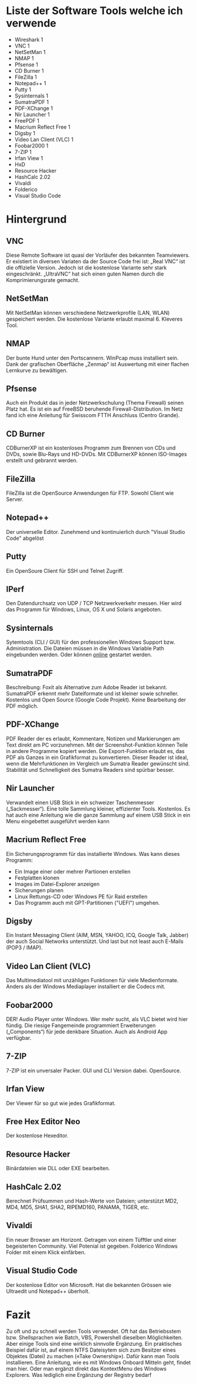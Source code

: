 # Liste der Software Tools welche ich verwende

*	Wireshark	1
*	VNC	1
*	NetSetMan	1
*	NMAP	1
*	Pfsense	1
*	CD Burner	1
*	FileZilla	1
*	Notepad++	1
*	Putty	1
*	Sysinternals	1
*	SumatraPDF	1
*	PDF-XChange	1
*	Nir Launcher	1
*	FreePDF	1
*	Macrium Reflect Free	1
*	Digsby	1
*	Video Lan Client (VLC)	1
*	Foobar2000	1
*	7-ZIP	1
*	Irfan View	1
*	HxD
*	Resource Hacker
*	HashCalc 2.02
*	Vivaldi
*	Folderico
*   Visual Studio Code  


# Hintergrund

## VNC
Diese Remote Software ist quasi der Vorläufer des bekannten Teamviewers. Er existiert in diversen Variaten da der Source Code frei ist:
„Real VNC“ ist die offizielle Version. Jedoch ist die kostenlose Variante sehr stark  eingeschränkt.
„UltraVNC“ hat sich einen guten Namen durch die Komprimierungsrate gemacht. 

## NetSetMan
Mit NetSetMan können verschiedene Netzwerkprofile (LAN, WLAN) gespeichert werden. Die kostenlose Variante erlaubt maximal 6. Kleveres Tool.

## NMAP
Der bunte Hund unter den Portscannern. WinPcap muss installiert sein. Dank der grafischen Oberfläche „Zenmap“ ist Auswertung mit einer flachen Lernkurve zu bewältigen. 

## Pfsense
Auch ein Produkt das in jeder Netzwerkschulung (Thema Firewall) seinen Platz hat. Es ist ein auf FreeBSD beruhende Firewall-Distribution. Im Netz fand ich eine Anleitung für Swisscom FTTH Anschluss (Centro Grande).

## CD Burner
CDBurnerXP ist ein kostenloses Programm zum Brennen von CDs und DVDs, sowie Blu-Rays und HD-DVDs. Mit CDBurnerXP können ISO-Images erstellt und gebrannt werden.

## FileZilla
FileZilla ist die OpenSource Anwendungen für FTP. Sowohl Client wie Server.

## Notepad++
Der universelle Editor. Zunehmend und kontinuierlich durch "Visual Studio Code" abgelöst

## Putty
Ein OpenSoure Client für SSH und Telnet Zugriff.

## IPerf
Den Datendurchsatz von UDP / TCP Netzwerkverkehr messen. Hier wird das Programm für Windows, Linux, OS X und Solaris angeboten.

## Sysinternals 
Sytemtools (CLI / GUI) für den professionellen Windows Support bzw. Administration. Die Dateien müssen in die Windows Variable Path eingebunden werden. Oder können [online](http://live.sysinternals.com/About_This_Site.txt) gestartet werden.

## SumatraPDF
Beschreibung:
Foxit als Alternative zum Adobe Reader ist bekannt.  SumatraPDF erkennt mehr Dateiformate und ist kleiner sowie schneller. Kostenlos und Open Source (Google Code Projekt). Keine Bearbeitung der PDF möglich. 

## PDF-XChange
PDF Reader der es erlaubt, Kommentare, Notizen und Markierungen am Text direkt am PC vorzunehmen. Mit der Screenshot-Funktion können Teile in andere Programme kopiert werden. Die Export-Funktion erlaubt es, das PDF als Ganzes in ein Grafikformat zu konvertieren. Dieser Reader ist ideal, wenn die Mehrfunktionen im Vergleich um Sumatra Reader gewünscht sind. Stabilität und Schnelligkeit des Sumatra Readers sind spürbar besser.

## Nir Launcher
Verwandelt einen USB Stick in ein  schweizer Taschenmesser („Sackmesser“).  Eine tolle Sammlung kleiner, effizienter Tools. Kostenlos. Es hat auch eine Anleitung wie die ganze Sammlung auf einem USB Stick in ein Menu eingebettet ausgeführt werden kann

## Macrium Reflect Free
Ein Sicherungsprogramm für das installierte Windows. Was kann dieses Programm:
*	Ein Image einer oder mehrer Partionen erstellen
*	Festplatten klonen 
*	Images im Datei-Explorer anzeigen 
*	Sicherungen planen 
*	Linux Rettungs-CD oder Windows PE für Raid erstellen 
*	Das Programm auch mit GPT-Partitionen ("UEFI") umgehen.

## Digsby
Ein Instant Messaging Client (AIM, MSN, YAHOO, ICQ, Google Talk, Jabber) der auch Social Networks unterstützt. Und last but not least auch E-Mails (POP3 / IMAP).

## Video Lan Client (VLC)
Das Multimediatool mit unzähligen Funktionen für viele Medienformate. Anders als der Windows Mediaplayer installiert er die Codecs mit.

## Foobar2000
DER! Audio Player unter Windows. Wer mehr sucht, als VLC bietet wird hier fündig. Die riesige Fangemeinde programmiert Erweiterungen („Components“) für jede denkbare Situation. Auch als Android App verfügbar.

## 7-ZIP
7-ZIP ist ein unversaler Packer. GUI und CLI Version dabei. OpenSource.

## Irfan View
Der Viewer für so gut wie jedes Grafikformat.

## Free Hex Editor Neo
Der kostenlose Hexeditor. 

## Resource Hacker
Binärdateien wie DLL oder EXE bearbeiten.

## HashCalc 2.02
Berechnet Prüfsummen und Hash-Werte von Dateien; unterstützt MD2, MD4, MD5, SHA1, SHA2, RIPEMD160, PANAMA, TIGER, etc.

## Vivaldi
Ein neuer Browser am Horizont. Getragen von einem Tüfftler und einer begeisterten Community. Viel Potenial ist gegeben.
Folderico
Windows Folder mit einem Klick einfärben.

## Visual Studio Code
Der kostenlose Editor von Microsoft. Hat die bekannten Grössen wie Ultraedit und Notepad++ überholt.

# Fazit

Zu oft und zu schnell werden Tools verwendet. Oft hat das Betriebsstem bzw. Shellsprachen wie Batch, VBS, Powershell dieselben Möglichkeiten. Aber einige Tools sind eine wirklich sinnvolle Ergänzung. Ein praktisches Beispiel dafür ist, auf einem NTFS Dateisytem sich zum Besitzer eines Objektes (Datei) zu machen («Take Ownership»). Dafür kann man Tools installieren. Eine Anleitung, wie es mit Windows Onboard Mitteln geht, findet man hier. Oder man ergänzt direkt das KontextMenu des Windows Explorers. Was lediglich eine Ergänzung der Registry bedarf